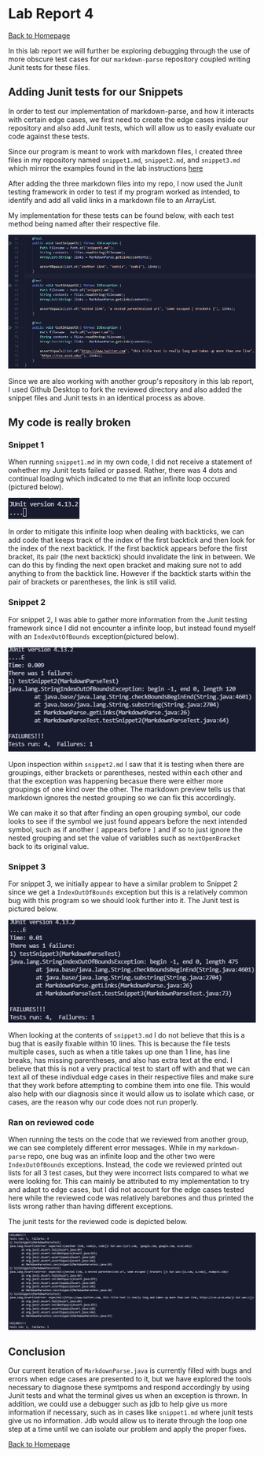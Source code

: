 # Lab Report 4

[Back to Homepage](https://d-doan.github.io/cse15l-lab-reports/)

In this lab report we will further be exploring debugging through the use of more obscure test cases for our `markdown-parse` repository coupled writing Junit tests for these files.

## Adding Junit tests for our Snippets

In order to test our implementation of markdown-parse, and how it interacts with certain edge cases, we first need to create the edge cases inside our repository and also add Junit tests, which will allow us to easily evaluate our code against these tests.

Since our program is meant to work with markdown files, I created three files in my repository named `snippet1.md`, `snippet2.md`, and `snippet3.md` which mirror the examples found in the lab instructions [here](https://ucsd-cse15l-w22.github.io/week/week8/#week-8-lab-report)

After adding the three markdown files into my repo, I now used the Junit testing framework in order to test if my program worked as intended, to identify and add all valid links in a markdown file to an ArrayList.

My implementation for these tests can be found below, with each test method being named after their respective file.

![Image](lab4-my-junit-tests.png)

Since we are also working with another group's repository in this lab report, I used Github Desktop to fork the reviewed directory and also added the snippet files and Junit tests in an identical process as above.

## My code is really broken

### Snippet 1

When running `snippet1.md` in my own code, I did not receive a statement of owhether my Junit tests failed or passed. Rather, there was 4 dots and continual loading which indicated to me that an infinite loop occured (pictured below).

![Image](lab4-my-snippet1-failure.png)

In order to mitigate this infinite loop when dealing with backticks, we can add code that keeps track of the index of the first backtick and then look for the index of the next backtick. If the first backtick appears before the first bracket, its pair (the next backtick) should invalidate the link in between. We can do this by finding the next open bracket and making sure not to add anything to from the backtick line. However if the backtick starts within the pair of brackets or parentheses, the link is still valid.

### Snippet 2

For snippet 2, I was able to gather more information from the Junit testing framework since I did not encounter a infinite loop, but instead found myself with an `IndexOutOfBounds` exception(pictured below). 

![Image](lab4-my-snippet2-failure.png)

Upon inspection within `snippet2.md` I saw that it is testing when there are groupings, either brackets or parentheses, nested within each other and that the exception was happening becasue there were either more groupings of one kind over the other. The markdown preview tells us that markdown ignores the nested grouping so we can fix this accordingly. 

We can make it so that after finding an open grouping symbol, our code looks to see if the symbol we just found appears before the next intended symbol, such as if another `[` appears before `]` and if so to just ignore the nested grouping and set the value of variables such as `nextOpenBracket` back to its original value.

### Snippet 3

For snippet 3, we initially appear to have a similar problem to Snippet 2 since we get a `IndexOutOfBounds` exception but this is a relatively common bug with this program so we should look further into it. The Junit test is pictured below.

![Image](lab4-my-snippet3-failure.png)

When looking at the contents of `snippet3.md` I do not believe that this is a bug that is easily fixable within 10 lines. This is because the file tests multiple cases, such as when a title takes up one than 1 line, has line breaks, has missing parentheses, and also has extra text at the end. I believe that this is not a very practical test to start off with and that we can text all of these indivdual edge cases in their respective files and make sure that they work before attempting to combine them into one file. This would also help with our diagnosis since it would allow us to isolate which case, or cases, are the reason why our code does not run properly.

### Ran on reviewed code

When running the tests on the code that we reviewed from another group, we can see completely different error messages. While in my `markdown-parse` repo, one bug was an infinite loop and the other two were `IndexOutOfBounds` exceptions. Instead, the code we reviewed printed out lists for all 3 test cases, but they were incorrect lists compared to what we were looking for. This can mainly be attributed to my implementation to try and adapt to edge cases, but I did not account for the edge cases tested here while the reviewed code was relatively barebones and thus printed the lists wrong rather than having different exceptions.

The junit tests for the reviewed code is depicted below.

![Image](lab4-other-snippet-failures.png)

## Conclusion

Our current iteration of `MarkdownParse.java` is currently filled with bugs and errors when edge cases are presented to it, but we have explored the tools necessary to diagnose these symtpoms and respond accordingly by using Junit tests and what the terminal gives us when an exception is thrown. In addition, we could use a debugger such as jdb to help give us more information if necessary, such as in cases like `snippet1.md` where junit tests give us no information. Jdb would allow us to iterate through the loop one step at a time until we can isolate our problem and apply the proper fixes.

[Back to Homepage](https://d-doan.github.io/cse15l-lab-reports/)